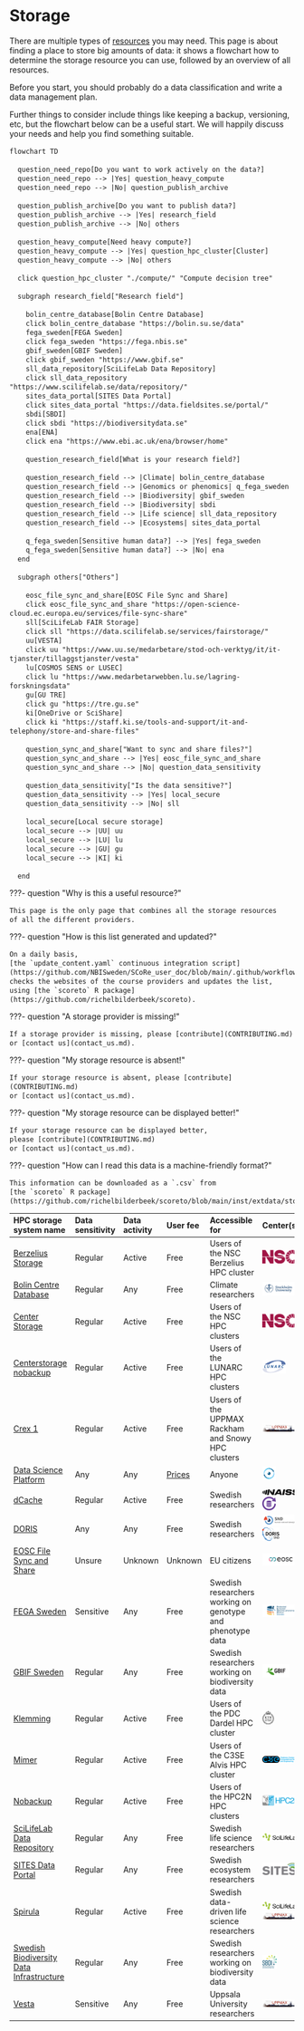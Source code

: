 # Storage

There are multiple types of [resources](resources.md) you may need.
This page is about finding a place to store big amounts of data:
it shows a flowchart how to determine the storage resource
you can use, followed by an overview of all resources.

Before you start, you should probably do a data classification and write a data management plan.

Further things to consider include things like keeping a backup, versioning, etc, but the flowchart below can be a useful start. We will happily discuss your needs and help you find something suitable.

```mermaid
flowchart TD

  question_need_repo[Do you want to work actively on the data?]
  question_need_repo --> |Yes| question_heavy_compute
  question_need_repo --> |No| question_publish_archive

  question_publish_archive[Do you want to publish data?]
  question_publish_archive --> |Yes| research_field
  question_publish_archive --> |No| others

  question_heavy_compute[Need heavy compute?]
  question_heavy_compute --> |Yes| question_hpc_cluster[Cluster]
  question_heavy_compute --> |No| others

  click question_hpc_cluster "./compute/" "Compute decision tree"

  subgraph research_field["Research field"]

    bolin_centre_database[Bolin Centre Database]
    click bolin_centre_database "https://bolin.su.se/data"
    fega_sweden[FEGA Sweden]
    click fega_sweden "https://fega.nbis.se"
    gbif_sweden[GBIF Sweden]
    click gbif_sweden "https://www.gbif.se"
    sll_data_repository[SciLifeLab Data Repository]
    click sll_data_repository "https://www.scilifelab.se/data/repository/"
    sites_data_portal[SITES Data Portal]
    click sites_data_portal "https://data.fieldsites.se/portal/"
    sbdi[SBDI]
    click sbdi "https://biodiversitydata.se"
    ena[ENA]
    click ena "https://www.ebi.ac.uk/ena/browser/home"

    question_research_field[What is your research field?]

    question_research_field --> |Climate| bolin_centre_database
    question_research_field --> |Genomics or phenomics| q_fega_sweden
    question_research_field --> |Biodiversity| gbif_sweden
    question_research_field --> |Biodiversity| sbdi
    question_research_field --> |Life science| sll_data_repository
    question_research_field --> |Ecosystems| sites_data_portal

    q_fega_sweden[Sensitive human data?] --> |Yes| fega_sweden
    q_fega_sweden[Sensitive human data?] --> |No| ena
  end

  subgraph others["Others"]

    eosc_file_sync_and_share[EOSC File Sync and Share]
    click eosc_file_sync_and_share "https://open-science-cloud.ec.europa.eu/services/file-sync-share"
    sll[SciLifeLab FAIR Storage]
    click sll "https://data.scilifelab.se/services/fairstorage/"
    uu[VESTA]
    click uu "https://www.uu.se/medarbetare/stod-och-verktyg/it/it-tjanster/tillaggstjanster/vesta"
    lu[COSMOS SENS or LUSEC]
    click lu "https://www.medarbetarwebben.lu.se/lagring-forskningsdata"
    gu[GU TRE]
    click gu "https://tre.gu.se"
    ki[OneDrive or SciShare]
    click ki "https://staff.ki.se/tools-and-support/it-and-telephony/store-and-share-files"

    question_sync_and_share["Want to sync and share files?"]
    question_sync_and_share --> |Yes| eosc_file_sync_and_share
    question_sync_and_share --> |No| question_data_sensitivity

    question_data_sensitivity["Is the data sensitive?"]
    question_data_sensitivity --> |Yes| local_secure
    question_data_sensitivity --> |No| sll

    local_secure[Local secure storage]
    local_secure --> |UU| uu
    local_secure --> |LU| lu
    local_secure --> |GU| gu
    local_secure --> |KI| ki

  end

```

???- question "Why is this a useful resource?"

    This page is the only page that combines all the storage resources
    of all the different providers.

???- question "How is this list generated and updated?"

    On a daily basis,
    [the `update_content.yaml` continuous integration script](https://github.com/NBISweden/SCoRe_user_doc/blob/main/.github/workflows/update_content.yaml)
    checks the websites of the course providers and updates the list,
    using [the `scoreto` R package](https://github.com/richelbilderbeek/scoreto).

???- question "A storage provider is missing!"

    If a storage provider is missing, please [contribute](CONTRIBUTING.md)
    or [contact us](contact_us.md).

???- question "My storage resource is absent!"

    If your storage resource is absent, please [contribute](CONTRIBUTING.md)
    or [contact us](contact_us.md).

???- question "My storage resource can be displayed better!"

    If your storage resource can be displayed better,
    please [contribute](CONTRIBUTING.md)
    or [contact us](contact_us.md).

???- question "How can I read this data is a machine-friendly format?"

    This information can be downloaded as a `.csv` from
    [the `scoreto` R package](https://github.com/richelbilderbeek/scoreto/blob/main/inst/extdata/storage.csv).

<!-- storage_2.md is machine-generated and pasted below this file, storage_1.md -->


|HPC storage system name|Data sensitivity|Data activity|User fee|Accessible for|Center(s)|
|:----------------------------------------|:----------------|:-------------|:--------|:----------------------------------------------------------|:------|
|[Berzelius Storage](https://supr.naiss.se/resource/berzelius-storage/)|Regular          |Active        |Free       |Users of the NSC Berzelius HPC cluster                     |![NSC](logo/nsc_logo_66_x_24.png)|
|[Bolin Centre Database](https://bolin.su.se/data)|Regular          |Any           |Free       |Climate researchers                                        |![Stockholm University](logo/stockholm_university_logo_57_x_24.png)|
|[Center Storage](https://www.nsc.liu.se/support/storage/snic-centrestorage/)|Regular          |Active        |Free       |Users of the NSC HPC clusters                              |![NSC](logo/nsc_logo_66_x_24.png)|
|[Centerstorage nobackup](https://supr.naiss.se/resource/centrestorage-nobackup-lunarc/)|Regular          |Active        |Free       |Users of the LUNARC HPC clusters                           |![LUNARC](logo/lunarc_logo_42_x_24.png)|
|[Crex 1](https://supr.naiss.se/resource/crex-1/)|Regular          |Active        |Free       |Users of the UPPMAX Rackham and Snowy HPC clusters         |![UPPMAX](logo/uppmax_logo_116_x_24.png)|
|[Data Science Platform](https://datahub.aida.scilifelab.se/data-science-platform/)|Any              |Any           |[Prices](https://datahub.aida.scilifelab.se/services/#prices)|Anyone                                                     |![AIDA Data Hub](logo/aida_logo_24_x_24.png)|
|[dCache](https://supr.naiss.se/resource/dcache/)|Regular          |Active        |Free       |Swedish researchers                                        |![NAISS](logo/naiss_logo_148_x_24.png) ![Swestore](logo/swestore_logo_24_x_24.png)|
|[DORIS](https://snd.se/en/doris-researchers)|Any              |Any           |Free       |Swedish researchers                                        |![SND](logo/snd_logo_83_x_24.png) ![Doris SND](logo/doris_snd_logo_30_x_24.png)|
|[EOSC File Sync and Share](https://open-science-cloud.ec.europa.eu/services/file-sync-share)|Unsure           |Unknown       |Unknown    |EU citizens                                                |![EOSC](logo/eosc_logo_77_x_24.png)|
|[FEGA Sweden](https://fega.nbis.se/)     |Sensitive        |Any           |Free       |Swedish researchers working on genotype and phenotype data |![FEGA Sweden](logo/fega_sweden_logo_71_x_24.png)|
|[GBIF Sweden](https://gbif.se/)          |Regular          |Any           |Free       |Swedish researchers working on biodiversity data           |![GBIF](logo/gbif_logo_48_x_24.png)|
|[Klemming](https://supr.naiss.se/resource/klemming/)|Regular          |Active        |Free       |Users of the PDC Dardel HPC cluster                        |![PDC](logo/pdc_logo_21_x_24.png)|
|[Mimer](https://supr.naiss.se/resource/mimer/)|Regular          |Active        |Free       |Users of the C3SE Alvis HPC cluster                        |![C3SE](logo/c3se_logo_134_x_24.png)|
|[Nobackup](https://supr.naiss.se/resource/nobackup-hpc2n/)|Regular          |Active        |Free       |Users of the HPC2N HPC clusters                            |![HPC2N](logo/hpc2n_logo_84_x_24.png)|
|[SciLifeLab Data Repository](https://www.scilifelab.se/)|Regular          |Any           |Free       |Swedish life science researchers                           |![SciLifeLab](logo/sll_logo_110_x_24.png)|
|[SITES Data Portal](https://data.fieldsites.se/portal/)|Regular          |Any           |Free       |Swedish ecosystem researchers                              |![SITES](logo/sites_logo_68_x_24.png)|
|[Spirula](https://supr.naiss.se/resource/spirula/)|Regular          |Active        |Free       |Swedish data-driven life science researchers               |![SciLifeLab](logo/sll_logo_110_x_24.png) ![UPPMAX](logo/uppmax_logo_116_x_24.png)|
|[Swedish Biodiversity Data Infrastructure](https://biodiversitydata.se/)|Regular          |Any           |Free       |Swedish researchers working on biodiversity data           |![SBDI](logo/sbdi_logo_26_x_24.png)|
|[Vesta](https://www.uu.se/medarbetare/stod-och-verktyg/it/it-tjanster/tillaggstjanster/vesta)|Sensitive        |Any           |Free       |Uppsala University researchers                             |![UPPMAX](logo/uppmax_logo_116_x_24.png)|
